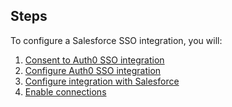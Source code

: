 ## Steps

To configure a Salesforce SSO integration, you will:

1. [Consent to Auth0 SSO integration](#consent-to-auth0-sso-integration)
2. [Configure Auth0 SSO integration](#create-auth0-sso-integration)
3. [Configure integration with Salesforce](#configure-integration-with-salesforce)
4. [Enable connections](#enable-connections)
